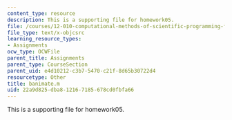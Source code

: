 ```yaml
---
content_type: resource
description: This is a supporting file for homework05.
file: /courses/12-010-computational-methods-of-scientific-programming-fall-2011/22a9d825dba812167185678cd0fbfa66_banimate.m
file_type: text/x-objcsrc
learning_resource_types:
- Assignments
ocw_type: OCWFile
parent_title: Assignments
parent_type: CourseSection
parent_uid: e4d10212-c3b7-5470-c21f-8d65b30722d4
resourcetype: Other
title: banimate.m
uid: 22a9d825-dba8-1216-7185-678cd0fbfa66
---
```

This is a supporting file for homework05.


